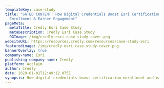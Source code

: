 ```yaml
---
templateKey: case-study
title: "GATED CONTENT: How Digital Credentials Boost Esri Certification
  Enrollment & Earner Engagement"
pageMeta:
  metaTitle: Credly Esri Case Study
  metaDescription: Credly Esri Case Study
  OGImage: /img/credly-esri-case-study-cover.png
websiteURL: https://resources.credly.com/resources/case-study-esri
featuredimage: /img/credly-esri-case-study-cover.png
bannerOverlay: true
company-name: Esri
publishing-company-name: Credly
platform: Acclaim
author: Credly
date: 2020-01-01T12:49:12.075Z
synopsis: How digital credentials boost certification enrollment and earner engagement.
---
```

